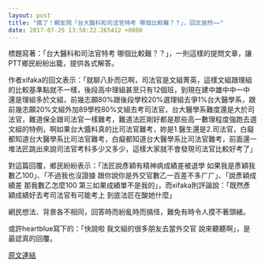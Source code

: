 ```yaml
---
layout: post
title: "瘋了！網友問「台大醫科和司法官特考 哪個比較難？？」，回文居然⋯⋯"
date: 2017-07-25 13:50:22.265412 +0800
---
```


標題寫著：「台大醫科和司法官特考 哪個比較難？？」，一則這樣的提問文章，讓PTT鄉民紛紛出籠，提供各式解答。

作者xifaka的回文表示：「就聊八卦而已啊，司法官是文組菁英，這樣文組跟理組的比較基準點就不一樣，後段高中理組甚至只有12個班，到現在建中雄中中一中還是理組多於文組，前幾志願80%跟後段學校20%選理組去爭1%台大醫學系，跟前幾志願20%文組外加89學校80%文組去考司法官，台大醫學系難度還是大於司法官，難道保全跟司法官一樣難考，難道法匠剛好都是那些高一數理程度強跑去選文組的特例，啊如果台大醬料真的比司法官難考，妳是1.醫生還是2.司法官，白癡都知道台大醫學系比司法官難考，白癡都知道台大醫學系比司法官難考，前面還一堆法匠跳出來說司法官考科多少又多少，這樣大家就不會發現司法官比較好考了」

對這篇回覆，鄉民紛紛表示：「法匠說彥穎有精神病成績差被退學 如果我是彥穎我數乙100」、「不過我也沒證據 跟你說你是外交官數乙一百差不多ㄏㄏ」、「說彥穎成績差 那我數乙怎麼100 第三如果成績單不是我的」，而xifaka則評論說：「既然彥穎成績好去考司法官有可能考上 到底法匠在酸她什麼」

網民想法、背景各不相同，回答時而紛亂時而搞怪，難免有時令人摸不著頭緒。

或許heartblue寫下的：「快說啦 我文組的很多朋友去當外交官 說來聽聽啊」，是最認真的回覆。

<a href = "https://www.ptt.cc/bbs/Gossiping/M.1500941533.A.57E.html">原文連結</a>

